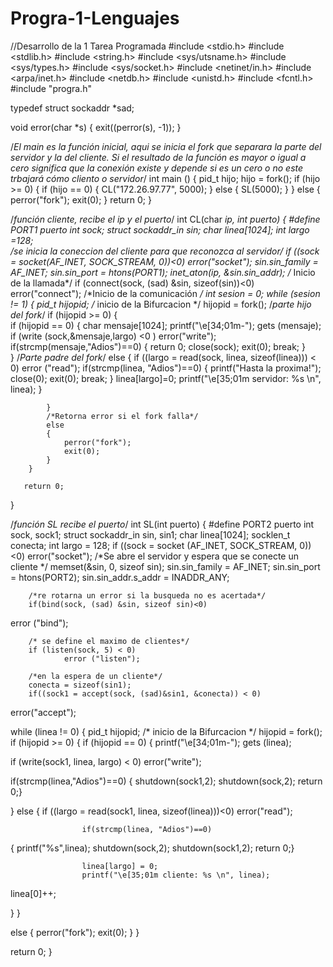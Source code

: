 Progra-1-Lenguajes
==================

//Desarrollo de la 1 Tarea Programada
#include <stdio.h>
#include <stdlib.h>
#include <string.h>
#include <sys/utsname.h>
#include <sys/types.h>
#include <sys/socket.h>
#include <netinet/in.h>
#include <arpa/inet.h>
#include <netdb.h>
#include <unistd.h>
#include <fcntl.h>
#include "progra.h"

typedef struct sockaddr *sad;
 
void error(char *s)
{
	exit((perror(s), -1));
}

/*El main es la función inicial, aqui se inicia el fork que separara la parte del servidor y la del cliente. Si el resultado de la función es mayor
 o igual a cero significa que la conexión existe y depende si es un cero o no este trbajará cómo cliento o servidor*/
int main ()
{
	pid_t hijo;
	hijo = fork();
	if (hijo >= 0)
	{
		if (hijo == 0)
		{
			CL("172.26.97.77", 5000);
		}
		else
		{
			SL(5000);
		}
	}
	else
	{
		perror("fork");
		exit(0);
	}
	return 0;
}

/*función cliente, recibe el ip y el puerto*/
int CL(char *ip, int puerto)
{
	#define PORT1 puerto
	int sock;
    struct sockaddr_in sin;
    char linea[1024];
    int largo =128;    
    /*se inicia la coneccion del cliente para que reconozca al servidor*/
    if ((sock = socket(AF_INET, SOCK_STREAM, 0))<0)
        error("socket");
        sin.sin_family = AF_INET;
        sin.sin_port = htons(PORT1);
        inet_aton(ip, &sin.sin_addr);
        /* Inicio de la llamada*/
        if (connect(sock, (sad) &sin, sizeof(sin))<0)
               error("connect");
        /*Inicio de la comunicación */
        int sesion = 0;
        while (sesion != 1)
        {
			pid_t hijopid;
			/* inicio de la Bifurcacion */
			hijopid = fork();
			/*parte hijo del fork*/
			if (hijopid >= 0)
			{	
				if (hijopid == 0)
				{
					char mensaje[1024];
					printf("\e[34;01m-");
					gets (mensaje);
					if (write (sock,&mensaje,largo) <0 )
						error("write");
					if(strcmp(mensaje,"Adios")==0)
					{
					return 0;
					close(sock);
					exit(0);
					break;
					}	
				}
				/*Parte padre del fork*/
				else
				{
					if ((largo = read(sock, linea, sizeof(linea))) < 0)
						error ("read");
					if(strcmp(linea, "Adios")==0)
					{
						printf("Hasta la proxima!");
						close(0);
						exit(0);
						break;
					}
					linea[largo]=0;
					printf("\e[35;01m servidor: %s \n", linea);	
				}

			}
			/*Retorna error si el fork falla*/
			else
			{
				perror("fork");
				exit(0);
			}
		}
      
       return 0;
}

/*función SL recibe el puerto*/
int SL(int puerto)
{
	#define PORT2 puerto
	int sock, sock1;
    struct sockaddr_in sin, sin1;
    char linea[1024];
    socklen_t conecta;
    int largo = 128;
    if ((sock = socket (AF_INET, SOCK_STREAM, 0)) <0)
		error("socket");
        /*Se abre el servidor y espera que se conecte un cliente */
        memset(&sin, 0, sizeof sin);
        sin.sin_family = AF_INET;
        sin.sin_port = htons(PORT2);
        sin.sin_addr.s_addr = INADDR_ANY;
 
        /*re rotarna un error si la busqueda no es acertada*/
        if(bind(sock, (sad) &sin, sizeof sin)<0)
error ("bind");
 
        /* se define el maximo de clientes*/
        if (listen(sock, 5) < 0)
                error ("listen");
 
        /*en la espera de un cliente*/
        conecta = sizeof(sin1);
        if((sock1 = accept(sock, (sad)&sin1, &conecta)) < 0)
error("accept");

while (linea != 0)
{
pid_t hijopid;
/* inicio de la Bifurcacion */
hijopid = fork();
if (hijopid >= 0)
{
if (hijopid == 0)
{
printf("\e[34;01m-");
gets (linea);

if (write(sock1, linea, largo) < 0)
error("write");

if(strcmp(linea,"Adios")==0)
{
shutdown(sock1,2);
shutdown(sock,2);
return 0;}

}
else
{
if ((largo = read(sock1, linea, sizeof(linea)))<0)
                        error("read");
                        
                    if(strcmp(linea, "Adios")==0)
{
printf("%s",linea);
shutdown(sock,2);
                        shutdown(sock1,2);
                        return 0;}

                    linea[largo] = 0;
                    printf("\e[35;01m cliente: %s \n", linea);
linea[0]++;

}
}

else
{
perror("fork");
exit(0);
}
}
      
return 0;
}
